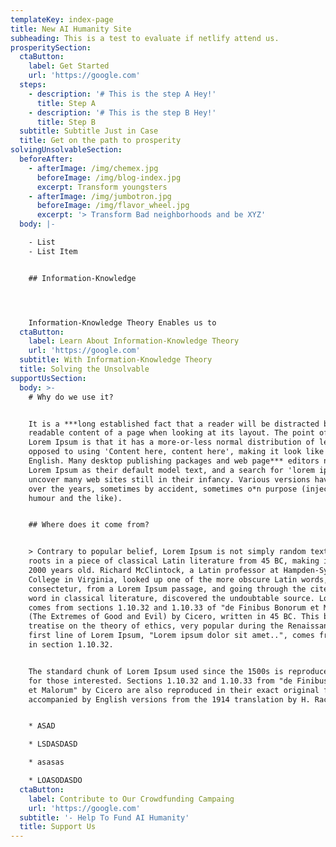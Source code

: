 ```yaml
---
templateKey: index-page
title: New AI Humanity Site
subheading: This is a test to evaluate if netlify attend us.
prosperitySection:
  ctaButton:
    label: Get Started
    url: 'https://google.com'
  steps:
    - description: '# This is the step A Hey!'
      title: Step A
    - description: '# This is the step B Hey!'
      title: Step B
  subtitle: Subtitle Just in Case
  title: Get on the path to prosperity
solvingUnsolvableSection:
  beforeAfter:
    - afterImage: /img/chemex.jpg
      beforeImage: /img/blog-index.jpg
      excerpt: Transform youngsters
    - afterImage: /img/jumbotron.jpg
      beforeImage: /img/flavor_wheel.jpg
      excerpt: '> Transform Bad neighborhoods and be XYZ'
  body: |-

    - List
    - List Item


    ## Information-Knowledge




    Information-Knowledge Theory Enables us to
  ctaButton:
    label: Learn About Information-Knowledge Theory
    url: 'https://google.com'
  subtitle: With Information-Knowledge Theory
  title: Solving the Unsolvable
supportUsSection:
  body: >-
    # Why do we use it?


    It is a ***long established fact that a reader will be distracted by the
    readable content of a page when looking at its layout. The point of using
    Lorem Ipsum is that it has a more-or-less normal distribution of letters, as
    opposed to using 'Content here, content here', making it look like readable
    English. Many desktop publishing packages and web page*** editors now use
    Lorem Ipsum as their default model text, and a search for 'lorem ipsum' will
    uncover many web sites still in their infancy. Various versions have evolved
    over the years, sometimes by accident, sometimes o*n purpose (injected
    humour and the like).


    ## Where does it come from?


    > Contrary to popular belief, Lorem Ipsum is not simply random text. It has
    roots in a piece of classical Latin literature from 45 BC, making it over
    2000 years old. Richard McClintock, a Latin professor at Hampden-Sydney
    College in Virginia, looked up one of the more obscure Latin words,
    consectetur, from a Lorem Ipsum passage, and going through the cites of the
    word in classical literature, discovered the undoubtable source. Lorem Ipsum
    comes from sections 1.10.32 and 1.10.33 of "de Finibus Bonorum et Malorum"
    (The Extremes of Good and Evil) by Cicero, written in 45 BC. This book is a
    treatise on the theory of ethics, very popular during the Renaissance. The
    first line of Lorem Ipsum, "Lorem ipsum dolor sit amet..", comes from a line
    in section 1.10.32.


    The standard chunk of Lorem Ipsum used since the 1500s is reproduced below
    for those interested. Sections 1.10.32 and 1.10.33 from "de Finibus Bonorum
    et Malorum" by Cicero are also reproduced in their exact original form,
    accompanied by English versions from the 1914 translation by H. Rackham.


    * ASAD

    * LSDASDASD

    * asasas

    * LOASODASDO
  ctaButton:
    label: Contribute to Our Crowdfunding Campaing
    url: 'https://google.com'
  subtitle: '- Help To Fund AI Humanity'
  title: Support Us
---
```


